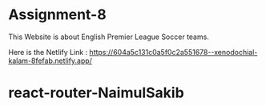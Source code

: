 # Assignment-8

This Website is about English Premier League Soccer teams.

Here is the Netlify Link : https://604a5c131c0a5f0c2a551678--xenodochial-kalam-8fefab.netlify.app/
# react-router-NaimulSakib
